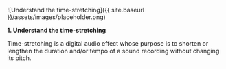 ---
---

![Understand the time-stretching]({{ site.baseurl }}/assets/images/placeholder.png)

**1. Understand the time-stretching**

Time-stretching is a digital audio effect whose purpose is to shorten or lengthen the duration and/or tempo of a sound
recording without changing its pitch.
